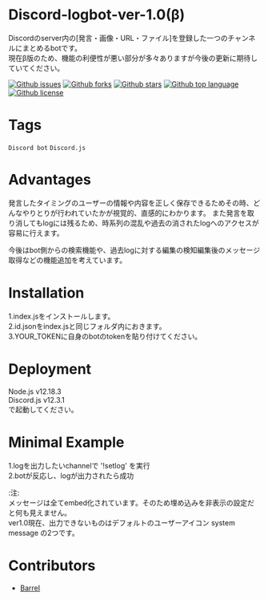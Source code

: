 # Discord-logbot-ver-1.0(β)

<!-- # Short Description -->

Discordのserver内の[発言・画像・URL・ファイル]を登録した一つのチャンネルにまとめるbotです。 \
現在β版のため、機能の利便性が悪い部分が多々ありますが今後の更新に期待していてください。

<!-- # Badges -->

[![Github issues](https://img.shields.io/github/issues/BarreI/Discord-logbot-ver-1.0)](https://github.com/BarreI/Discord-logbot-ver-1.0/issues)
[![Github forks](https://img.shields.io/github/forks/BarreI/Discord-logbot-ver-1.0)](https://github.com/BarreI/Discord-logbot-ver-1.0/network/members)
[![Github stars](https://img.shields.io/github/stars/BarreI/Discord-logbot-ver-1.0)](https://github.com/BarreI/Discord-logbot-ver-1.0/stargazers)
[![Github top language](https://img.shields.io/github/languages/top/BarreI/Discord-logbot-ver-1.0)](https://github.com/BarreI/Discord-logbot-ver-1.0/)
[![Github license](https://img.shields.io/github/license/BarreI/Discord-logbot-ver-1.0)](https://github.com/BarreI/Discord-logbot-ver-1.0/)

# Tags

`Discord bot` `Discord.js`

# Advantages

発言したタイミングのユーザーの情報や内容を正しく保存できるためその時、どんなやりとりが行われていたかが視覚的、直感的にわかります。
また発言を取り消してもlogには残るため、時系列の混乱や過去の消されたlogへのアクセスが容易に行えます。

今後はbot側からの検索機能や、過去logに対する編集の検知編集後のメッセージ取得などの機能追加を考えています。

# Installation

1.index.jsをインストールします。 \
2.id.jsonをindex.jsと同じフォルダ内におきます。 \
3.YOUR_TOKENに自身のbotのtokenを貼り付けてください。

# Deployment

Node.js v12.18.3 \
Discord.js v12.3.1 \
で起動してください。

# Minimal Example
1.logを出力したいchannelで '!setlog' を実行　\
2.botが反応し、logが出力されたら成功

:注: \
メッセージは全てembed化されています。そのため埋め込みを非表示の設定だと何も見えません。 \
ver1.0現在、出力できないものはデフォルトのユーザーアイコン system message の2つです。 

# Contributors

- [BarreI](https://github.com/BarreI)

<!-- CREATED_BY_LEADYOU_README_GENERATOR -->
